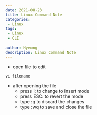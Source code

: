 ```yaml
---
date: 2021-08-23
title: Linux Command Note
categories: 
 - Linux
tags:
 - Linux
 - CLI
 
author: Hyeong
description: Linux Command Note
---
```

- open file to edit
```vim
vi filename
```
- after opening the file
    - press i: to change to insert mode
    - press ESC: to revert the mode
    - type :q to discard the changes
    - type :wq to save and close the file